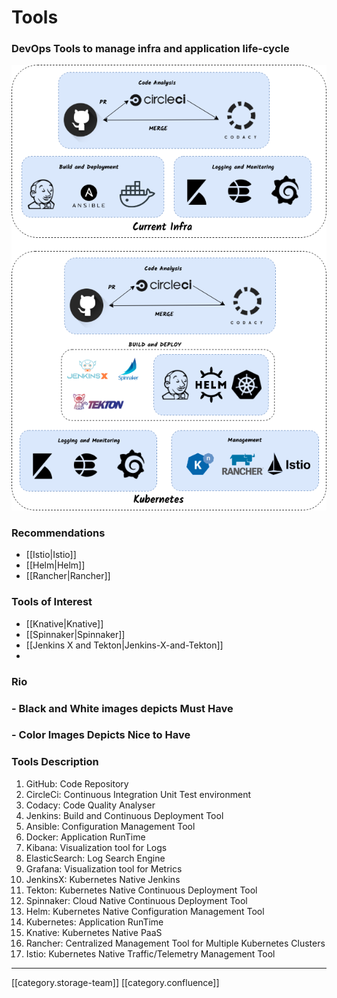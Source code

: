 # Tools

### DevOps Tools to manage infra and application life-cycle

![](<../../../../.gitbook/assets/Tools (1).png>)

### Recommendations

* \[\[Istio|Istio]]
* \[\[Helm|Helm]]
* \[\[Rancher|Rancher]]

### Tools of Interest

* \[\[Knative|Knative]]
* \[\[Spinnaker|Spinnaker]]
* \[\[Jenkins X and Tekton|Jenkins-X-and-Tekton]]
*

### Rio

### - Black and White images depicts **Must Have**

### - Color Images Depicts **Nice to Have**

### Tools Description

1. GitHub: Code Repository
2. CircleCi: Continuous Integration Unit Test environment
3. Codacy: Code Quality Analyser
4. Jenkins: Build and Continuous Deployment Tool
5. Ansible: Configuration Management Tool
6. Docker: Application RunTime
7. Kibana: Visualization tool for Logs
8. ElasticSearch: Log Search Engine
9. Grafana: Visualization tool for Metrics
10. JenkinsX: Kubernetes Native Jenkins
11. Tekton: Kubernetes Native Continuous Deployment Tool
12. Spinnaker: Cloud Native Continuous Deployment Tool
13. Helm: Kubernetes Native Configuration Management Tool
14. Kubernetes: Application RunTime
15. Knative: Kubernetes Native PaaS
16. Rancher: Centralized Management Tool for Multiple Kubernetes Clusters
17. Istio: Kubernetes Native Traffic/Telemetry Management Tool

***

\[\[category.storage-team]] \[\[category.confluence]]
